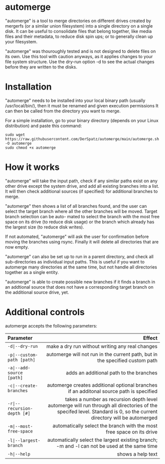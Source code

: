 # automerge
\"automerge\" is a tool to merge directories on different drives created by mergerfs (or a similar union filesystem) into a single directory on a single disk. It can be useful to consolidate files that belong together, like media files and their metadata, to reduce disk spin ups; or to generally clean up your filesystem.

\"automerge\" was thouroughly tested and is not designed to delete files on its own. Use this tool with caution anyways, as it applies changes to your file system structure. Use the dry-run option -d to see the actual changes before they are written to the disks.

# Installation
\"automerge\" needs to be installed into your local binary path (usually /usr/local/bin/), then it must be renamed and given execution permissions  It can then be called from the directory you want to merge.

For a simple installation, go to your binary directory (depends on your Linux distribution) and paste this command:

```
sudo wget https://raw.githubusercontent.com/DerSpatz/automerge/main/automerge.sh -O automerge
sudo chmod +x automerge
```

# How it works
\"automerge\" will take the input path, check if any similar paths exist on any other drive
except the system drive, and add all existing branches into a list. It will then check
additional sources (if specified) for additional branches to merge.

\"automerge\" then shows a list of all branches found, and the user can select the target
branch where all the other branches will be moved. Target branch selection can be auto-
mated to select the branch with the most free space on its drive (to reduce disk usage)
or the branch which already has the largest size (to reduce disk writes).

If not automated, \"automerge\" will ask the user for confirmation before moving the
branches using rsync. Finally it will delete all directories that are now empty.

\"automerge\" can also be set up to run in a parent directory, and check all sub-directories
as individual input paths. This is useful if you want to automerge many directories at the
same time, but not handle all directories together as a single entity.

\"automerge\" is able to create possible new branches if it finds a branch in an addtional
source that does not have a corresponding target branch on the additional source drive, yet.

# Additional controls
automerge accepts the following parameters:

| Parameter | Effect |
|:----------------------|--------:|
| `-d\|--dry-run` | make a dry run without writing any real changes |
| `-p\|--custom-path [path]`  | automerge will not run in the current path, but in the specified custom path |
| `-a\|--add-source  [path]`  | adds an additional path to the branches  |
| `-c\|--create-branches` | automerge creates additional optional branches if an additonal source path is specified |
| `-r\|--recursion-depth [#]` | takes a number as recursion depth level automerge will run through all directories of the specifed level. Standard is 0, so the current directory will be automerged |
| `-m\|--most-free-space` | automatically select the branch with the most free space on its drive |
| `-l\|--largest-branch` | automatically select the largest existing branch; -m and -l can not be used at the same time |
| `-h\|--help` | shows a help text |
